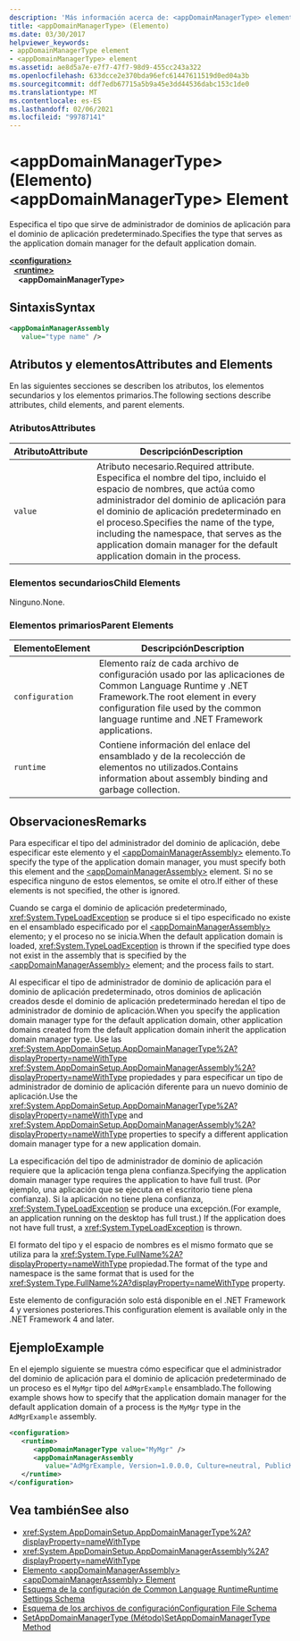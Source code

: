 ```yaml
---
description: 'Más información acerca de: <appDomainManagerType> elemento'
title: <appDomainManagerType> (Elemento)
ms.date: 03/30/2017
helpviewer_keywords:
- appDomainManagerType element
- <appDomainManagerType> element
ms.assetid: ae8d5a7e-e7f7-47f7-98d9-455cc243a322
ms.openlocfilehash: 633dcce2e370bda96efc61447611519d0ed04a3b
ms.sourcegitcommit: ddf7edb67715a5b9a45e3dd44536dabc153c1de0
ms.translationtype: MT
ms.contentlocale: es-ES
ms.lasthandoff: 02/06/2021
ms.locfileid: "99787141"
---
```

# <a name="appdomainmanagertype-element"></a><span data-ttu-id="b5335-103">\<appDomainManagerType> (Elemento)</span><span class="sxs-lookup"><span data-stu-id="b5335-103">\<appDomainManagerType> Element</span></span>

<span data-ttu-id="b5335-104">Especifica el tipo que sirve de administrador de dominios de aplicación para el dominio de aplicación predeterminado.</span><span class="sxs-lookup"><span data-stu-id="b5335-104">Specifies the type that serves as the application domain manager for the default application domain.</span></span>  
  
[**\<configuration>**](../configuration-element.md)\
&nbsp;&nbsp;[**\<runtime>**](runtime-element.md)\
&nbsp;&nbsp;&nbsp;&nbsp;**\<appDomainManagerType>**  
  
## <a name="syntax"></a><span data-ttu-id="b5335-105">Sintaxis</span><span class="sxs-lookup"><span data-stu-id="b5335-105">Syntax</span></span>  
  
```xml  
<appDomainManagerAssembly
   value="type name" />  
```  
  
## <a name="attributes-and-elements"></a><span data-ttu-id="b5335-106">Atributos y elementos</span><span class="sxs-lookup"><span data-stu-id="b5335-106">Attributes and Elements</span></span>  

 <span data-ttu-id="b5335-107">En las siguientes secciones se describen los atributos, los elementos secundarios y los elementos primarios.</span><span class="sxs-lookup"><span data-stu-id="b5335-107">The following sections describe attributes, child elements, and parent elements.</span></span>  
  
### <a name="attributes"></a><span data-ttu-id="b5335-108">Atributos</span><span class="sxs-lookup"><span data-stu-id="b5335-108">Attributes</span></span>  
  
|<span data-ttu-id="b5335-109">Atributo</span><span class="sxs-lookup"><span data-stu-id="b5335-109">Attribute</span></span>|<span data-ttu-id="b5335-110">Descripción</span><span class="sxs-lookup"><span data-stu-id="b5335-110">Description</span></span>|  
|---------------|-----------------|  
|`value`|<span data-ttu-id="b5335-111">Atributo necesario.</span><span class="sxs-lookup"><span data-stu-id="b5335-111">Required attribute.</span></span> <span data-ttu-id="b5335-112">Especifica el nombre del tipo, incluido el espacio de nombres, que actúa como administrador del dominio de aplicación para el dominio de aplicación predeterminado en el proceso.</span><span class="sxs-lookup"><span data-stu-id="b5335-112">Specifies the name of the type, including the namespace, that serves as the application domain manager for the default application domain in the process.</span></span>|  
  
### <a name="child-elements"></a><span data-ttu-id="b5335-113">Elementos secundarios</span><span class="sxs-lookup"><span data-stu-id="b5335-113">Child Elements</span></span>  

 <span data-ttu-id="b5335-114">Ninguno.</span><span class="sxs-lookup"><span data-stu-id="b5335-114">None.</span></span>  
  
### <a name="parent-elements"></a><span data-ttu-id="b5335-115">Elementos primarios</span><span class="sxs-lookup"><span data-stu-id="b5335-115">Parent Elements</span></span>  
  
|<span data-ttu-id="b5335-116">Elemento</span><span class="sxs-lookup"><span data-stu-id="b5335-116">Element</span></span>|<span data-ttu-id="b5335-117">Descripción</span><span class="sxs-lookup"><span data-stu-id="b5335-117">Description</span></span>|  
|-------------|-----------------|  
|`configuration`|<span data-ttu-id="b5335-118">Elemento raíz de cada archivo de configuración usado por las aplicaciones de Common Language Runtime y .NET Framework.</span><span class="sxs-lookup"><span data-stu-id="b5335-118">The root element in every configuration file used by the common language runtime and .NET Framework applications.</span></span>|  
|`runtime`|<span data-ttu-id="b5335-119">Contiene información del enlace del ensamblado y de la recolección de elementos no utilizados.</span><span class="sxs-lookup"><span data-stu-id="b5335-119">Contains information about assembly binding and garbage collection.</span></span>|  
  
## <a name="remarks"></a><span data-ttu-id="b5335-120">Observaciones</span><span class="sxs-lookup"><span data-stu-id="b5335-120">Remarks</span></span>  

 <span data-ttu-id="b5335-121">Para especificar el tipo del administrador del dominio de aplicación, debe especificar este elemento y el [\<appDomainManagerAssembly>](appdomainmanagerassembly-element.md) elemento.</span><span class="sxs-lookup"><span data-stu-id="b5335-121">To specify the type of the application domain manager, you must specify both this element and the [\<appDomainManagerAssembly>](appdomainmanagerassembly-element.md) element.</span></span> <span data-ttu-id="b5335-122">Si no se especifica ninguno de estos elementos, se omite el otro.</span><span class="sxs-lookup"><span data-stu-id="b5335-122">If either of these elements is not specified, the other is ignored.</span></span>  
  
 <span data-ttu-id="b5335-123">Cuando se carga el dominio de aplicación predeterminado, <xref:System.TypeLoadException> se produce si el tipo especificado no existe en el ensamblado especificado por el [\<appDomainManagerAssembly>](appdomainmanagerassembly-element.md) elemento; y el proceso no se inicia.</span><span class="sxs-lookup"><span data-stu-id="b5335-123">When the default application domain is loaded, <xref:System.TypeLoadException> is thrown if the specified type does not exist in the assembly that is specified by the [\<appDomainManagerAssembly>](appdomainmanagerassembly-element.md) element; and the process fails to start.</span></span>  
  
 <span data-ttu-id="b5335-124">Al especificar el tipo de administrador de dominio de aplicación para el dominio de aplicación predeterminado, otros dominios de aplicación creados desde el dominio de aplicación predeterminado heredan el tipo de administrador de dominio de aplicación.</span><span class="sxs-lookup"><span data-stu-id="b5335-124">When you specify the application domain manager type for the default application domain, other application domains created from the default application domain inherit the application domain manager type.</span></span> <span data-ttu-id="b5335-125">Use las <xref:System.AppDomainSetup.AppDomainManagerType%2A?displayProperty=nameWithType> <xref:System.AppDomainSetup.AppDomainManagerAssembly%2A?displayProperty=nameWithType> propiedades y para especificar un tipo de administrador de dominio de aplicación diferente para un nuevo dominio de aplicación.</span><span class="sxs-lookup"><span data-stu-id="b5335-125">Use the <xref:System.AppDomainSetup.AppDomainManagerType%2A?displayProperty=nameWithType> and <xref:System.AppDomainSetup.AppDomainManagerAssembly%2A?displayProperty=nameWithType> properties to specify a different application domain manager type for a new application domain.</span></span>  
  
 <span data-ttu-id="b5335-126">La especificación del tipo de administrador de dominio de aplicación requiere que la aplicación tenga plena confianza.</span><span class="sxs-lookup"><span data-stu-id="b5335-126">Specifying the application domain manager type requires the application to have full trust.</span></span> <span data-ttu-id="b5335-127">(Por ejemplo, una aplicación que se ejecuta en el escritorio tiene plena confianza). Si la aplicación no tiene plena confianza, <xref:System.TypeLoadException> se produce una excepción.</span><span class="sxs-lookup"><span data-stu-id="b5335-127">(For example, an application running on the desktop has full trust.) If the application does not have full trust, a <xref:System.TypeLoadException> is thrown.</span></span>  
  
 <span data-ttu-id="b5335-128">El formato del tipo y el espacio de nombres es el mismo formato que se utiliza para la <xref:System.Type.FullName%2A?displayProperty=nameWithType> propiedad.</span><span class="sxs-lookup"><span data-stu-id="b5335-128">The format of the type and namespace is the same format that is used for the <xref:System.Type.FullName%2A?displayProperty=nameWithType> property.</span></span>  
  
 <span data-ttu-id="b5335-129">Este elemento de configuración solo está disponible en el .NET Framework 4 y versiones posteriores.</span><span class="sxs-lookup"><span data-stu-id="b5335-129">This configuration element is available only in the .NET Framework 4 and later.</span></span>  
  
## <a name="example"></a><span data-ttu-id="b5335-130">Ejemplo</span><span class="sxs-lookup"><span data-stu-id="b5335-130">Example</span></span>  

 <span data-ttu-id="b5335-131">En el ejemplo siguiente se muestra cómo especificar que el administrador del dominio de aplicación para el dominio de aplicación predeterminado de un proceso es el `MyMgr` tipo del `AdMgrExample` ensamblado.</span><span class="sxs-lookup"><span data-stu-id="b5335-131">The following example shows how to specify that the application domain manager for the default application domain of a process is the `MyMgr` type in the `AdMgrExample` assembly.</span></span>  
  
```xml  
<configuration>  
   <runtime>  
      <appDomainManagerType value="MyMgr" />  
      <appDomainManagerAssembly
         value="AdMgrExample, Version=1.0.0.0, Culture=neutral, PublicKeyToken=6856bccf150f00b3" />  
   </runtime>  
</configuration>  
```  
  
## <a name="see-also"></a><span data-ttu-id="b5335-132">Vea también</span><span class="sxs-lookup"><span data-stu-id="b5335-132">See also</span></span>

- <xref:System.AppDomainSetup.AppDomainManagerType%2A?displayProperty=nameWithType>
- <xref:System.AppDomainSetup.AppDomainManagerAssembly%2A?displayProperty=nameWithType>
- [<span data-ttu-id="b5335-133">Elemento \<appDomainManagerAssembly></span><span class="sxs-lookup"><span data-stu-id="b5335-133">\<appDomainManagerAssembly> Element</span></span>](appdomainmanagerassembly-element.md)
- [<span data-ttu-id="b5335-134">Esquema de la configuración de Common Language Runtime</span><span class="sxs-lookup"><span data-stu-id="b5335-134">Runtime Settings Schema</span></span>](index.md)
- [<span data-ttu-id="b5335-135">Esquema de los archivos de configuración</span><span class="sxs-lookup"><span data-stu-id="b5335-135">Configuration File Schema</span></span>](../index.md)
- [<span data-ttu-id="b5335-136">SetAppDomainManagerType (Método)</span><span class="sxs-lookup"><span data-stu-id="b5335-136">SetAppDomainManagerType Method</span></span>](../../../unmanaged-api/hosting/iclrcontrol-setappdomainmanagertype-method.md)
